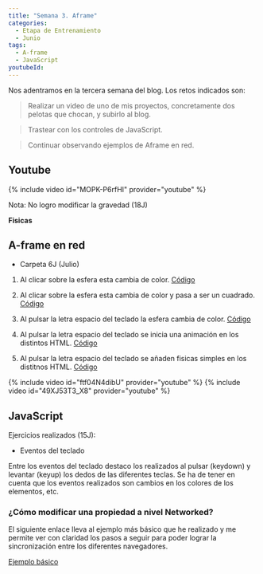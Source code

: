 ```yaml
---
title: "Semana 3. Aframe"
categories:
  - Etapa de Entrenamiento
  - Junio
tags:
  - A-frame
  - JavaScript
youtubeId: 
---
```



Nos adentramos en la tercera semana del blog. Los retos indicados son:

> Realizar un video de uno de mis proyectos, concretamente dos pelotas que chocan, y subirlo al blog.

> Trastear con los controles de JavaScript.

> Continuar observando ejemplos de Aframe en red. 

## **Youtube**

{% include video id="MOPK-P6rfHI" provider="youtube" %}

Nota: No logro modificar la gravedad (18J)

**Fisicas**


## **A-frame en red**

* Carpeta 6J (Julio)

1. Al clicar sobre la esfera esta cambia de color. [Código](https://github.com/RoboticsLabURJC/2022-tfg-ana-villanueva/blob/main/otros/6J/naf-tutorial/examples/my-example5.html)

2. Al clicar sobre la esfera esta cambia de color y pasa a ser un cuadrado. [Código](https://github.com/RoboticsLabURJC/2022-tfg-ana-villanueva/blob/main/otros/6J/naf-tutorial/examples/my-example4.html) 

3. Al pulsar la letra espacio del teclado la esfera cambia de color. [Código](https://github.com/RoboticsLabURJC/2022-tfg-ana-villanueva/blob/main/otros/6J/naf-tutorial/examples/my-example6.html)

4. Al pulsar la letra espacio del teclado se inicia una animación en los distintos HTML. [Código](https://github.com/RoboticsLabURJC/2022-tfg-ana-villanueva/blob/main/otros/6J/naf-tutorial/examples/my-example7.html)

5. Al pulsar la letra espacio del teclado se añaden fisicas simples en los distitnos HTML. [Código](https://github.com/RoboticsLabURJC/2022-tfg-ana-villanueva/blob/main/otros/6J/naf-tutorial/examples/e3.html)

{% include video id="ftf04N4dibU" provider="youtube" %}
{% include video id="49XJ53T3_X8" provider="youtube" %}


## **JavaScript** 


Ejercicios realizados (15J):

* Eventos del teclado

Entre los eventos del teclado destaco los realizados al pulsar (keydown) y levantar (keyup) los dedos de las diferentes teclas. Se ha de tener en cuenta que los eventos realizados son cambios en los colores de los elementos, etc.


### ¿Cómo modificar una propiedad a nivel Networked?

El siguiente enlace lleva al ejemplo más básico que he realizado y me permite ver con claridad los pasos a seguir para poder lograr la sincronización entre los diferentes navegadores. 

[Ejemplo básico](https://github.com/RoboticsLabURJC/2022-tfg-ana-villanueva/blob/main/otros/6J/naf-tutorial/examples/e1.html)


